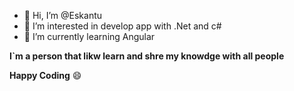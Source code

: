 - 👋 Hi, I’m @Eskantu
- 👀 I’m interested in develop app with .Net and c#
- 🌱 I’m currently learning Angular

**I`m a person that likw learn and shre my knowdge with all people**

 **Happy Coding** 😄
